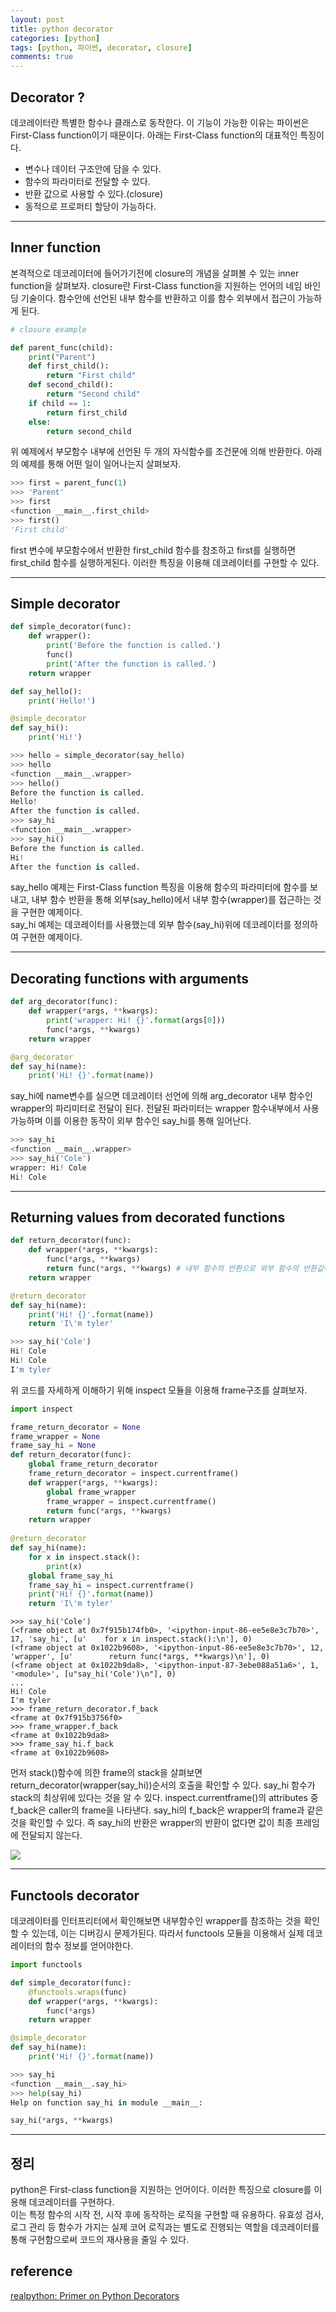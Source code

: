 ```yaml
---
layout: post
title: python decorator 
categories: [python]
tags: [python, 파이썬, decorator, closure]
comments: true
---
```


## Decorator ?
데코레이터란 특별한 함수나 클래스로 동작한다. 이 기능이 가능한 이유는 파이썬은 First-Class function이기 때문이다. 
아래는 First-Class function의 대표적인 특징이다.
- 변수나 데이터 구조안에 담을 수 있다.
- 함수의 파라미터로 전달할 수 있다.
- 반환 값으로 사용할 수 있다.(closure)
- 동적으로 프로퍼티 할당이 가능하다.

---

## Inner function
본격적으로 데코레이터에 들어가기전에 closure의 개념을 살펴볼 수 있는 inner function을 살펴보자.
closure란 First-Class function을 지원하는 언어의 네임 바인딩 기술이다. 함수안에 선언된 내부 함수를 반환하고 이를 함수 외부에서 접근이 가능하게 된다.

```python 
# closure example

def parent_func(child):
    print("Parent")
    def first_child():
        return "First child"
    def second_child():
        return "Second child"
    if child == 1:
        return first_child
    else:
        return second_child 
```

위 예제에서 부모함수 내부에 선언된 두 개의 자식함수를 조건문에 의해 반환한다.
아래의 예제를 통해 어떤 일이 일어나는지 살펴보자.

```python
>>> first = parent_func(1)
>>> 'Parent'
>>> first
<function __main__.first_child>
>>> first()
'First child'
```

first 변수에 부모함수에서 반환한 first_child 함수를 참조하고 first를 실행하면 first_child 함수를 실행하게된다.
이러한 특징을 이용해 데코레이터를 구현할 수 있다.

---

## Simple decorator 
```python
def simple_decorator(func):
    def wrapper():
        print('Before the function is called.')
        func()
        print('After the function is called.')
    return wrapper

def say_hello():
    print('Hello!')

@simple_decorator
def say_hi():
    print('Hi!')
```

```python
>>> hello = simple_decorator(say_hello)
>>> hello
<function __main__.wrapper>
>>> hello()
Before the function is called.
Hello!
After the function is called.
>>> say_hi
<function __main__.wrapper>
>>> say_hi()
Before the function is called.
Hi!
After the function is called.
```

say_hello 예제는 First-Class function 특징을 이용해 함수의 파라미터에 함수를 보내고, 
내부 함수 반환을 통해 외부(say_hello)에서 내부 함수(wrapper)를 접근하는 것을 구현한 예제이다.  
say_hi 예제는 데코레이터를 사용했는데 외부 함수(say_hi)위에 데코레이터를 정의하여 구현한 예제이다. 

---

## Decorating functions with arguments
```python
def arg_decorator(func):
    def wrapper(*args, **kwargs):
        print('wrapper: Hi! {}'.format(args[0]))
        func(*args, **kwargs)
    return wrapper

@arg_decorator
def say_hi(name):
    print('Hi! {}'.format(name))
```

say_hi에 name변수를 실으면 데코레이터 선언에 의해 arg_decorator 내부 함수인 wrapper의 파리미터로 전달이 된다.
전달된 파라미터는 wrapper 함수내부에서 사용가능하며 이를 이용한 동작이 외부 함수인 say_hi를 통해 일어난다.

```python
>>> say_hi
<function __main__.wrapper>
>>> say_hi('Cole')
wrapper: Hi! Cole
Hi! Cole
```

---

## Returning values from decorated functions
```python
def return_decorator(func):
    def wrapper(*args, **kwargs):
        func(*args, **kwargs)
        return func(*args, **kwargs) # 내부 함수의 반환으로 외부 함수의 반환값이 동작 
    return wrapper

@return_decorator
def say_hi(name):
    print('Hi! {}'.format(name))
    return 'I\'m tyler'

```

```python
>>> say_hi('Cole')
Hi! Cole
Hi! Cole
I'm tyler
```

위 코드를 자세하게 이해하기 위해 inspect 모듈을 이용해 frame구조를 살펴보자.

```python
import inspect

frame_return_decorator = None
frame_wrapper = None
frame_say_hi = None
def return_decorator(func):
    global frame_return_decorator
    frame_return_decorator = inspect.currentframe()
    def wrapper(*args, **kwargs):
        global frame_wrapper
        frame_wrapper = inspect.currentframe()
        return func(*args, **kwargs)
    return wrapper
    
@return_decorator
def say_hi(name):
    for x in inspect.stack():
        print(x)
    global frame_say_hi
    frame_say_hi = inspect.currentframe()
    print('Hi! {}'.format(name))
    return 'I\'m tyler'
```

```
>>> say_hi('Cole')
(<frame object at 0x7f915b174fb0>, '<ipython-input-86-ee5e8e3c7b70>', 17, 'say_hi', [u'    for x in inspect.stack():\n'], 0)
(<frame object at 0x1022b9608>, '<ipython-input-86-ee5e8e3c7b70>', 12, 'wrapper', [u'        return func(*args, **kwargs)\n'], 0)
(<frame object at 0x1022b9da8>, '<ipython-input-87-3ebe088a51a6>', 1, '<module>', [u"say_hi('Cole')\n"], 0)
...
Hi! Cole
I'm tyler
>>> frame_return_decorator.f_back
<frame at 0x7f915b3756f0>
>>> frame_wrapper.f_back
<frame at 0x1022b9da8>
>>> frame_say_hi.f_back
<frame at 0x1022b9608>
```

먼저 stack()함수에 의한 frame의 stack을 살펴보면 return_decorator(wrapper(say_hi))순서의 호출을 확인할 수 있다. say_hi 함수가 stack의 최상위에 있다는 것을 알 수 있다. inspect.currentframe()의 attributes 중 f_back은 caller의 frame을 나타낸다. say_hi의 f_back은 wrapper의 frame과 같은 것을 확인할 수 있다. 즉 say_hi의 반환은 wrapper의 반환이 없다면 값이 최종 프레임에 전달되지 않는다.  

<img src="/public/img/python_img/decorator/frame_stack.png">

---

## Functools decorator  
데코레이터를 인터프리터에서 확인해보면 내부함수인 wrapper를 참조하는 것을 확인할 수 있는데, 이는 디버깅시 문제가된다.
따라서 functools 모듈을 이용해서 실제 데코레이터의 함수 정보를 얻어야한다.

```python
import functools

def simple_decorator(func):
    @functools.wraps(func)
    def wrapper(*args, **kwargs):
        func(*args)
    return wrapper

@simple_decorator
def say_hi(name):
    print('Hi! {}'.format(name))
```

```python
>>> say_hi
<function __main__.say_hi>
>>> help(say_hi)
Help on function say_hi in module __main__:

say_hi(*args, **kwargs)
```

---

## 정리
python은 First-class function을 지원하는 언어이다. 이러한 특징으로 closure를 이용해 데코레이터를 구현하다.   
이는 특정 함수의 시작 전, 시작 후에 동작하는 로직을 구현할 때 유용하다. 유효성 검사, 로그 관리 등 
함수가 가지는 실제 코어 로직과는 별도로 진행되는 역할을 데코레이터를 통해 구현함으로써 코드의 재사용을 줄일 수 있다.


## reference
[realpython: Primer on Python Decorators](https://realpython.com/primer-on-python-decorators/)
